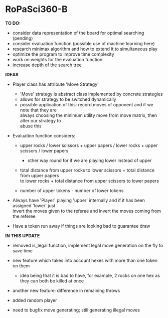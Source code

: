 # RoPaSci360-B
**TO DO:**
- consider data representation of the board for optimal searching (pending)
- consider evaluation function (possible use of machine learning here)
- research minimax algorithm and how to extend it to simultaneous play
- optimize the program to improve time complexity
- work on weights for the evaluation function
- increase depth of the search tree

**IDEAS**
- Player class has attribute 'Move Strategy'
    - 'Move' strategy is abstract class implemented by concrete strategies
    - allows for strategy to be switched dynamically
    - possible application of this: record moves of opponent and if we note that they are \
      always choosing the minimum utility move from move matrix, then alter our strategy to \
      abuse this
      
- Evaluation function considers:
    - upper rocks / lower scissors + upper papers / lower rocks + upper scissors / lower papers
        - other way round for if we are playing lower instead of upper
    - total distance from upper rocks to lower scissors + total distance from upper papers \
      to lower rocks + total distance from upper scissors to lower papers
      
    - number of upper tokens - number of lower tokens
      
- Always have 'Player' playing 'upper' internally and if it has been assigned 'lower' just \
  invert the moves given to the referee and invert the moves coming from the referee
  
- Have a token run away if things are looking bad to guarantee draw

**IN THIS UPDATE**
- removed is_legal function, implement legal move generation on the fly to save time
- new feature which takes into account hexes with more than one token on them
    - idea being that it is bad to have, for example, 2 rocks on one hex as they can both
    be killed at once
      
- another new feature: difference in remaining throws
- added random player
- need to bugfix move generating; still generating illegal moves
